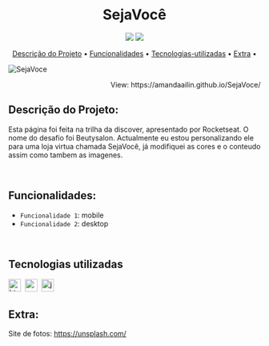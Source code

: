 <h1 align="center">SejaVocê</h1> 

<p align="center">
  <img src="https://img.shields.io/badge/Status-em%20andamento-green"/>
  <img src="https://img.shields.io/badge/license-MIT-green"/>
</p>

<p align="center">
	<a href="#Descrição do Projeto">Descrição do Projeto</a> •
	<a href="#funcionalidades">Funcionalidades</a> •
	<a href="#tecnologias-utilizadas">Tecnologias-utilizadas</a> •
  <a href="#extra">Extra</a> •
</p>

![SejaVoce](https://user-images.githubusercontent.com/100203503/167965233-54076b77-7c5f-49c6-b2ba-1fb44920b8c4.PNG)

<p align="right">
        View: https://amandaailin.github.io/SejaVoce/
</p>

## Descrição do Projeto:
Esta página foi feita na trilha da discover, apresentado por Rocketseat. O nome do desafio foi Beutysalon.
Actualmente eu estou personalizando ele para uma loja virtua chamada SejaVocê, já modifiquei as cores e o conteudo assim como tambem as imagenes. 

</br>

## Funcionalidades:
- `Funcionalidade 1`: mobile
- `Funcionalidade 2`: desktop

</br>

## Tecnologias utilizadas

  <img src="https://img.shields.io/badge/Html5-05122A?style=flat&logo=html5" alt="html5 Badge" height="25">&nbsp;
  <img src="https://img.shields.io/badge/Css3-05122A?style=flat&logo=css3" alt="css3 Badge" height="25">&nbsp;
  <img src="https://img.shields.io/badge/Javascript-05122A?style=flat&logo=javascript" alt="javascript Badge" height="25">&nbsp;
</br>

## Extra:
Site de fotos: https://unsplash.com/
